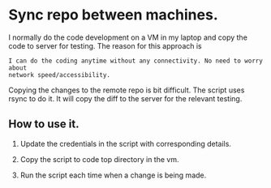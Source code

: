 # Sync repo between machines.

I normally do the code development on a VM in my laptop and copy the code to
server for testing. The reason for this approach is

	I can do the coding anytime without any connectivity. No need to worry about
    network speed/accessibility.

Copying the changes to the remote repo is bit difficult. The script uses rsync
to do it. It will copy the diff to the server for the relevant testing.

## How to use it.

1. Update the credentials in the script with corresponding details.

2. Copy the script to code top directory in the vm.

3. Run the script each time when a change is being made.

